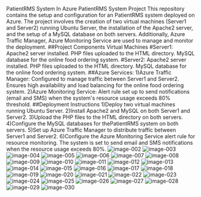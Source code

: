 PatientRMS System In Azure PatientRMS System Project This repository contains the
setup and configuration for an  PatientRMS system deployed on Azure. The project involves the creation of 
two virtual machines (Server1 and Server2) running Ubuntu Server, the installation of the Apache2 server, and the
setup of a MySQL database on both servers. Additionally, Azure Traffic Manager, Azure Monitoring Service are used to manage and monitor the deployment.
##Project Components Virtual Machines
#Server1: Apache2 server installed. PHP files uploaded to the HTML directory. MySQL database for the online food ordering system.
#Server2: Apache2 server installed. PHP files uploaded to the HTML directory. MySQL database for the online food ordering system.
##Azure Services: 1)Azure Traffic Manager: Configured to manage traffic between Server1 and Server2. Ensures high availability and load balancing for the online food ordering system.
2)Azure Monitoring Service: Alert rule set up to send notifications (email and SMS) when the system's resource usage exceeds 80% threshold.
##Deployment Instructions 1)Deploy two virtual machines running Ubuntu Server. 2)Install Apache2 and MySQL on
both Server1 and Server2. 3)Upload the PHP files to the HTML directory on both servers. 4)Configure the MySQL
databases for thePatientRMS system on both servers. 5)Set up Azure Traffic Manager to distribute traffic
between Server1 and Server2. 6)Configure the Azure Monitoring Service alert rule for resource monitoring.
The system is set to send email and SMS notifications when the resource usage exceeds 80%.
![image-002](https://github.com/DEVESH7k/PatientRMS-PHP/assets/129754599/6358d26d-b5ee-4e95-a81e-d517f2813a8a)
![image-003](https://github.com/DEVESH7k/PatientRMS-PHP/assets/129754599/8d031e9e-d763-4def-88a8-eb574046bd4a)
![image-004](https://github.com/DEVESH7k/PatientRMS-PHP/assets/129754599/f1f93c02-efc2-4eba-ba6f-2b9b541166fd)
![image-005](https://github.com/DEVESH7k/PatientRMS-PHP/assets/129754599/11bc5211-da78-4669-ba45-caf93d1b8aa5)
![image-006](https://github.com/DEVESH7k/PatientRMS-PHP/assets/129754599/13bebcb8-520e-4d0b-9a79-d5d4c7a2a406)
![image-007](https://github.com/DEVESH7k/PatientRMS-PHP/assets/129754599/6c766ae8-ad83-4142-ac3f-a115aef03fc9)
![image-008](https://github.com/DEVESH7k/PatientRMS-PHP/assets/129754599/c16dedf1-7e3a-4f6a-ad17-3332ec95b911)
![image-009](https://github.com/DEVESH7k/PatientRMS-PHP/assets/129754599/a44ce879-40e2-4241-9f40-2f73e4f53565)
![image-010](https://github.com/DEVESH7k/PatientRMS-PHP/assets/129754599/9c637feb-6add-4b20-800d-94f644d734db)
![image-011](https://github.com/DEVESH7k/PatientRMS-PHP/assets/129754599/c1397adb-1af6-4747-ab51-575fd7db6423)
![image-012](https://github.com/DEVESH7k/PatientRMS-PHP/assets/129754599/f9436455-6697-4e04-bb3d-deb4de5b86fa)
![image-013](https://github.com/DEVESH7k/PatientRMS-PHP/assets/129754599/0f4e45f6-c63f-46d0-881f-1944db8499a2)
![image-014](https://github.com/DEVESH7k/PatientRMS-PHP/assets/129754599/bdc7e1fe-bdd6-46a6-8e97-e9f4f4f2e9f7)
![image-015](https://github.com/DEVESH7k/PatientRMS-PHP/assets/129754599/37894e3a-1384-489b-a354-f9b032347e52)
![image-016](https://github.com/DEVESH7k/PatientRMS-PHP/assets/129754599/f51dbf11-0676-4b94-ab9f-c64a0cf80d53)
![image-017](https://github.com/DEVESH7k/PatientRMS-PHP/assets/129754599/5ddae3ef-f82f-4a2a-a71e-9ac858b619e4)
![image-018](https://github.com/DEVESH7k/PatientRMS-PHP/assets/129754599/b5f296f5-03fe-48fb-b2e9-9e6b2fb88068)
![image-019](https://github.com/DEVESH7k/PatientRMS-PHP/assets/129754599/0c09539e-4800-4150-96c2-f354e4d41bcc)
![image-020](https://github.com/DEVESH7k/PatientRMS-PHP/assets/129754599/83747e60-969f-4c00-8cae-7b900191e987)
![image-021](https://github.com/DEVESH7k/PatientRMS-PHP/assets/129754599/f9dea04d-45f1-458d-b637-0de26afe648b)
![image-022](https://github.com/DEVESH7k/PatientRMS-PHP/assets/129754599/203d2a97-1566-41b7-897f-b9a8328082cd)
![image-023](https://github.com/DEVESH7k/PatientRMS-PHP/assets/129754599/b4d125bf-dcb8-42a9-8d33-fa67a4c3c079)
![image-024](https://github.com/DEVESH7k/PatientRMS-PHP/assets/129754599/cb5ed04e-48cc-4b5f-8da6-0d7c28ee5d13)
![image-025](https://github.com/DEVESH7k/PatientRMS-PHP/assets/129754599/7c23e8b0-9c09-43fb-82ee-ce8880b837a8)
![image-026](https://github.com/DEVESH7k/PatientRMS-PHP/assets/129754599/cb7e5e07-e669-4ef1-8cff-62010dc6c88b)
![image-027](https://github.com/DEVESH7k/PatientRMS-PHP/assets/129754599/a0b198f8-4b12-4fee-9a15-87fd49b403c2)
![image-028](https://github.com/DEVESH7k/PatientRMS-PHP/assets/129754599/bb8b4ac9-0d2f-4d23-bf0f-5bb3bfdf10f2)
![image-029](https://github.com/DEVESH7k/PatientRMS-PHP/assets/129754599/3454110f-c3c1-407e-bf03-3f42dd80485e)
![image-030](https://github.com/DEVESH7k/PatientRMS-PHP/assets/129754599/76d88780-614e-4886-8526-925af44381e5)






























